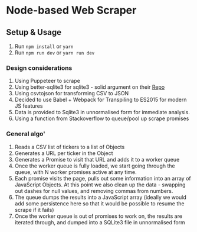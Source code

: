 # Node-based Web Scraper

## Setup & Usage

1.  Run `npm install` or `yarn`
2.  Run `npm run dev` or `yarn run dev`

### Design considerations

1.  Using Puppeteer to scrape
1.  Using better-sqlite3 for sqlite3 - solid argument on their [Repo](https://github.com/JoshuaWise/better-sqlite3/blob/master/README.md)
1.  Using csvtojson for transforming CSV to JSON
1.  Decided to use Babel + Webpack for Transpiling to ES2015 for modern JS features
1.  Data is provided to Sqlite3 in unnormalised form for immediate analysis.
1.  Using a function from Stackoverflow to queue/pool up scrape promises

### General algo'

1.  Reads a CSV list of tickers to a list of Objects
1.  Generates a URL per ticker in the Object
1.  Generates a Promise to visit that URL and adds it to a worker queue
1.  Once the worker queue is fully loaded, we start going through the queue, with N worker promises active at any time.
1.  Each promise visits the page, pulls out some information into an array of JavaScript Objects. At this point we also clean up the data - swapping out dashes for null values, and removing commas from numbers.
1.  The queue dumps the results into a JavaScript array (ideally we would add some persistence here so that it would be possible to resume the scrape if it fails)
1.  Once the worker queue is out of promises to work on, the results are iterated through, and dumped into a SQLite3 file in unnormalised form
